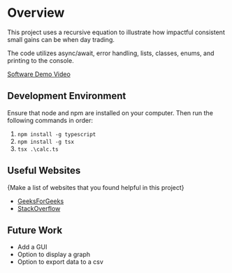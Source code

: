 # Overview

This project uses a recursive equation to illustrate how impactful consistent small gains can be when day trading.

The code utilizes async/await, error handling, lists, classes, enums, and printing to the console.

[Software Demo Video](https://webmailbyui-my.sharepoint.com/:v:/g/personal/u822155477_byui_edu/Ebt1-qj3b3NPmtHJhnpSaUUBXhFIvlnVxq-GpZuJdUTmHw?e=OkVIPu&nav=eyJyZWZlcnJhbEluZm8iOnsicmVmZXJyYWxBcHAiOiJTdHJlYW1XZWJBcHAiLCJyZWZlcnJhbFZpZXciOiJTaGFyZURpYWxvZy1MaW5rIiwicmVmZXJyYWxBcHBQbGF0Zm9ybSI6IldlYiIsInJlZmVycmFsTW9kZSI6InZpZXcifX0%3D)

## Development Environment

Ensure that node and npm are installed on your computer.
Then run the following commands in order:

1. `npm install -g typescript`
2. `npm install -g tsx`
3. `tsx .\calc.ts`

## Useful Websites

{Make a list of websites that you found helpful in this project}

- [GeeksForGeeks](https://www.geeksforgeeks.org/hello-world-in-typescript-language/)
- [StackOverflow](https://stackoverflow.com/questions/70006008/are-there-any-engines-to-execute-typescript-code-directly)

## Future Work

- Add a GUI
- Option to display a graph
- Option to export data to a csv
